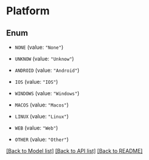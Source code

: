 # Platform

## Enum


* `NONE` (value: `"None"`)

* `UNKNOW` (value: `"Unknow"`)

* `ANDROID` (value: `"Android"`)

* `IOS` (value: `"IOS"`)

* `WINDOWS` (value: `"Windows"`)

* `MACOS` (value: `"Macos"`)

* `LINUX` (value: `"Linux"`)

* `WEB` (value: `"Web"`)

* `OTHER` (value: `"Other"`)


[[Back to Model list]](../README.md#documentation-for-models) [[Back to API list]](../README.md#documentation-for-api-endpoints) [[Back to README]](../README.md)


